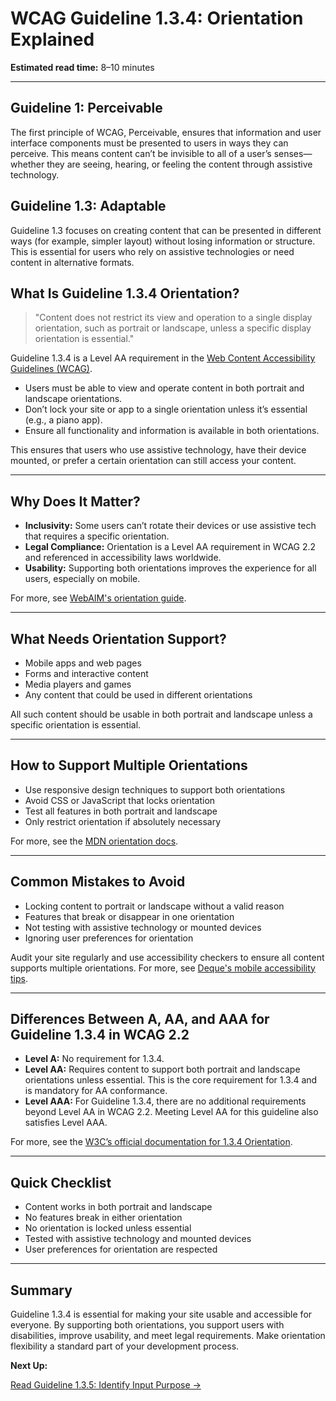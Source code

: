 <!--
title: 1.3.4 - Orientation
series: Making the Web Accessible for All
description: A practical guide to WCAG Guideline 1.3.4 (Orientation)—what it means, why it matters, and how to ensure content is not restricted to a single display orientation.
keywords: wcag 1.3.4, orientation, accessibility, web standards, mobile, landscape, portrait, digital inclusion
image: WCAG-Series-1.3.4.png
imageAlt: Blue text on yellow background saying, "Web Content Accessibiilty Guiedlines (WCAG) 1.3.4 Explained, Orientation"
status: published
date: 2025-07-01
-->

# **WCAG Guideline 1.3.4: Orientation Explained**

**Estimated read time:** 8–10 minutes

---

## **Guideline 1: Perceivable**

The first principle of WCAG, Perceivable, ensures that information and user interface components must be presented to users in ways they can perceive. This means content can’t be invisible to all of a user’s senses—whether they are seeing, hearing, or feeling the content through assistive technology.

## **Guideline 1.3: Adaptable**

Guideline 1.3 focuses on creating content that can be presented in different ways (for example, simpler layout) without losing information or structure. This is essential for users who rely on assistive technologies or need content in alternative formats.

## **What Is Guideline 1.3.4 Orientation?**

<!-- [Illustration: Mobile device switching between portrait and landscape] -->

> "Content does not restrict its view and operation to a single display orientation, such as portrait or landscape, unless a specific display orientation is essential."

Guideline 1.3.4 is a Level AA requirement in the [Web Content Accessibility Guidelines (WCAG)](https://www.w3.org/WAI/WCAG22/quickref/#orientation).

- Users must be able to view and operate content in both portrait and landscape orientations.
- Don’t lock your site or app to a single orientation unless it’s essential (e.g., a piano app).
- Ensure all functionality and information is available in both orientations.

This ensures that users who use assistive technology, have their device mounted, or prefer a certain orientation can still access your content.

---

## **Why Does It Matter?**

<!-- [Infographic: Device orientation icons, user with mounted tablet] -->

- **Inclusivity:** Some users can’t rotate their devices or use assistive tech that requires a specific orientation.
- **Legal Compliance:** Orientation is a Level AA requirement in WCAG 2.2 and referenced in accessibility laws worldwide.
- **Usability:** Supporting both orientations improves the experience for all users, especially on mobile.

For more, see [WebAIM's orientation guide](https://webaim.org/blog/mobile-accessibility/).

---

## **What Needs Orientation Support?**

<!-- [Grid: Mobile app, web page, form, all with orientation icons] -->

- Mobile apps and web pages
- Forms and interactive content
- Media players and games
- Any content that could be used in different orientations

All such content should be usable in both portrait and landscape unless a specific orientation is essential.

---

## **How to Support Multiple Orientations**

<!-- [Side-by-side: App in portrait and landscape]
[Example: Responsive design with flexible layouts] -->

- Use responsive design techniques to support both orientations
- Avoid CSS or JavaScript that locks orientation
- Test all features in both portrait and landscape
- Only restrict orientation if absolutely necessary

For more, see the [MDN orientation docs](https://developer.mozilla.org/en-US/docs/Web/CSS/@media/orientation).

---

## **Common Mistakes to Avoid**

<!-- [Do/Don't graphic: Left side with flexible orientation, right side with locked orientation] -->

- Locking content to portrait or landscape without a valid reason
- Features that break or disappear in one orientation
- Not testing with assistive technology or mounted devices
- Ignoring user preferences for orientation

Audit your site regularly and use accessibility checkers to ensure all content supports multiple orientations. For more, see [Deque's mobile accessibility tips](https://www.deque.com/blog/mobile-accessibility-tips/).

---

## **Differences Between A, AA, and AAA for Guideline 1.3.4 in WCAG 2.2**

<!-- [Infographic: Three columns labeled A, AA, AAA with example requirements for each] -->

- **Level A:** No requirement for 1.3.4.
- **Level AA:** Requires content to support both portrait and landscape orientations unless essential. This is the core requirement for 1.3.4 and is mandatory for AA conformance.
- **Level AAA:** For Guideline 1.3.4, there are no additional requirements beyond Level AA in WCAG 2.2. Meeting Level AA for this guideline also satisfies Level AAA.

For more, see the [W3C’s official documentation for 1.3.4 Orientation](https://www.w3.org/WAI/WCAG22/Understanding/orientation.html).

---

## **Quick Checklist**

<!-- [Checklist graphic: Icons for each item (mobile, orientation, responsive, etc.)] -->

- Content works in both portrait and landscape
- No features break in either orientation
- No orientation is locked unless essential
- Tested with assistive technology and mounted devices
- User preferences for orientation are respected

---

## **Summary**

<!-- [Illustration: User switching device orientation and accessing all content] -->

Guideline 1.3.4 is essential for making your site usable and accessible for everyone. By supporting both orientations, you support users with disabilities, improve usability, and meet legal requirements. Make orientation flexibility a standard part of your development process.

**Next Up:**

[Read Guideline 1.3.5: Identify Input Purpose →](WCAG-Guideline-1-3-5-Identify-Input-Purpose-Explained)
